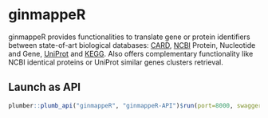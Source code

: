 # ginmappeR

ginmappeR provides functionalities to translate gene or protein identifiers between state-of-art biological databases: [CARD](https://card.mcmaster.ca/), [NCBI](https://www.ncbi.nlm.nih.gov/) Protein, Nucleotide and Gene, [UniProt](https://www.uniprot.org/) and [KEGG](https://www.kegg.jp). Also offers complementary functionality like NCBI identical proteins or UniProt similar genes clusters retrieval.

## Launch as API

``` r
plumber::plumb_api("ginmappeR", "ginmappeR-API")$run(port=8000, swagger=FALSE)
```
